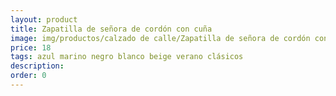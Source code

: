 ```yaml
---
layout: product
title: Zapatilla de señora de cordón con cuña
image: img/productos/calzado de calle/Zapatilla de señora de cordón con cuña=18=azul marino negro blanco beige verano clásicos.webp
price: 18
tags: azul marino negro blanco beige verano clásicos
description: 
order: 0
---
```

